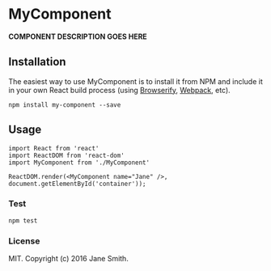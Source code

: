 MyComponent
=======================

__COMPONENT DESCRIPTION GOES HERE__

## Installation

The easiest way to use MyComponent is to install it from NPM and include it in your own React build process (using [Browserify](http://browserify.org), [Webpack](http://webpack.github.io/), etc).

```
npm install my-component --save
```

## Usage

```
import React from 'react'
import ReactDOM from 'react-dom'
import MyComponent from './MyComponent'

ReactDOM.render(<MyComponent name="Jane" />, document.getElementById('container'));
```

### Test

```
npm test
```

### License

MIT. Copyright (c) 2016 Jane Smith.
